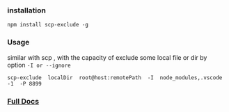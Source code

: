 ### installation

```
npm install scp-exclude -g
```

### Usage

similar with scp , with the capacity of exclude some local file or dir by option `-I or --ignore`

```
scp-exclude  localDir  root@host:remotePath  -I  node_modules,.vscode  -1  -P 8899
```

### [Full Docs](https://github.com/xiyuyizhi/scp-exclude)
